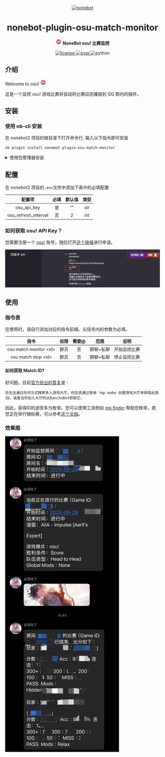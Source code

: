 <div align="center">
  <a href="https://v2.nonebot.dev/">
    <img src="https://v2.nonebot.dev/logo.png" width="200" height="200" alt="nonebot">
  </a>
</div>

<div align="center">

# nonebot-plugin-osu-match-monitor

**<img src="https://github.com/ppy/osu/blob/master/assets/lazer.png?raw=true" alt="osu!" height="20px" width="auto" /> NoneBot osu! 比赛监控**


<a href="./LICENSE">
    <img src="https://img.shields.io/github/license/Sevenyine/nonebot-plugin-osu-match-monitor.svg" alt="license">
</a>
<a href="https://pypi.python.org/pypi/nonebot-plugin-osu-match-monitor">
    <img src="https://img.shields.io/pypi/v/nonebot-plugin-osu-match-monitor.svg" alt="pypi">
</a>
<img src="https://img.shields.io/badge/python-3.9+-blue.svg" alt="python">

</div>

## 介绍

Welcome to osu! <img src="https://github.com/ppy/osu/blob/master/assets/lazer.png?raw=true" alt="osu!" height="20px" width="auto" />

这是一个监控 osu! 游戏比赛并自动将比赛动态播报到 QQ 群内的插件。

## 安装

### 使用 nb-cli 安装

在 nonebot2 项目的根目录下打开命令行, 输入以下指令即可安装

    nb plugin install nonebot-plugin-osu-match-monitor

<details>
<summary>使用包管理器安装</summary>
在 nonebot2 项目的插件目录下, 打开命令行, 根据你使用的包管理器, 输入相应的安装命令

<details>
<summary>pip</summary>

    pip install nonebot-plugin-osu-match-monitor
</details>
<details>
<summary>pdm</summary>

    pdm add nonebot-plugin-osu-match-monitor
</details>
<details>
<summary>poetry</summary>

    poetry add nonebot-plugin-osu-match-monitor
</details>
</details>

## 配置

在 nonebot2 项目的`.env`文件中添加下表中的必填配置

| 配置项 | 必填 | 默认值 | 类型 |
|:-----:|:----:|:----:|:----:|
| osu_api_key | 是 | "" | str |
| osu_refresh_interval | 否 | 2 | int |

### 如何获取 osu! API Key？

您需要注册一个 [osu!](https://osu.ppy.sh) 账号，随后打开[这个链接](https://osu.ppy.sh/home/account/edit#legacy-api)进行申请。

![api.png](https://github.com/Sevenyine/nonebot-plugin-osu-match-monitor/blob/resources/api.png?raw=true)

## 使用
### 指令表

在使用时，请自行添加对应的指令前缀。尖括号内的参数为必填。

| 指令 | 权限 | 需要@ | 范围 | 说明 |
|:-----:|:----:|:----:|:----:|:----:|
| osu match monitor \<id\> | 群员 | 否 | 群聊+私聊 | 开始监控比赛 |
| osu match stop \<id\> | 群员 | 否 | 群聊+私聊 | 停止监控比赛 |

#### 如何获取 Match ID?

好问题。目前[官方给出的答复](https://github.com/ppy/osu-api/issues/282#issuecomment-544814577)是：

``你无法通过任何方式搜索多人游戏大厅。你应该通过使用 !mp make 创建游戏大厅来获取此类ID，或者当你加入大厅时从BanchoBot获取它。``

因此，获得ID的途径多为枚举。您可以使用工具例如 [mp finder](https://shdewz.me/tools/mpfinder/) 帮助您枚举。若您正在举行锦标赛，可以参考[这个文档](https://osu.ppy.sh/wiki/en/osu%21_tournament_client/osu%21tourney/Tournament_management_commands)。

### 效果图

![example.jpg](https://github.com/Sevenyine/nonebot-plugin-osu-match-monitor/blob/resources/example.JPG?raw=true)
